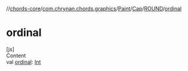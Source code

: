 //[chords-core](../../../../../index.md)/[com.chrynan.chords.graphics](../../../index.md)/[Paint](../../index.md)/[Cap](../index.md)/[ROUND](index.md)/[ordinal](ordinal.md)



# ordinal  
[js]  
Content  
val [ordinal](ordinal.md): [Int](https://kotlinlang.org/api/latest/jvm/stdlib/kotlin/-int/index.html)  



